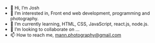 - 👋 Hi, I’m Josh
- 👀 I’m interested in, Front end web development, programming and photography.
- 🌱 I’m currently learning, HTML, CSS, JavaScript, react.js, node.js.
- 💞️ I’m looking to collaborate on ...
- 📫 How to reach me, mann.photography@gmail.com

<!---
mejoshmann/mejoshmann is a ✨ special ✨ repository because its `README.md` (this file) appears on your GitHub profile.
You can click the Preview link to take a look at your changes.
--->
